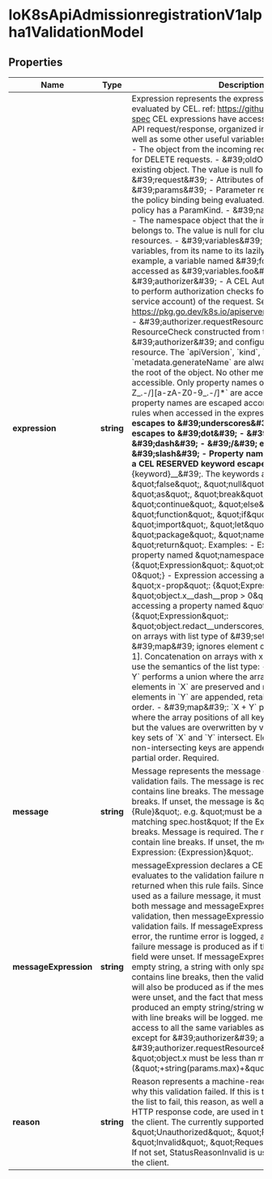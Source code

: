 # IoK8sApiAdmissionregistrationV1alpha1ValidationModel

## Properties

Name | Type | Description | Notes
------------ | ------------- | ------------- | -------------
**expression** | **string** | Expression represents the expression which will be evaluated by CEL. ref: https://github.com/google/cel-spec CEL expressions have access to the contents of the API request/response, organized into CEL variables as well as some other useful variables:  - \&#39;object\&#39; - The object from the incoming request. The value is null for DELETE requests. - \&#39;oldObject\&#39; - The existing object. The value is null for CREATE requests. - \&#39;request\&#39; - Attributes of the API request([ref](/pkg/apis/admission/types.go#AdmissionRequest)). - \&#39;params\&#39; - Parameter resource referred to by the policy binding being evaluated. Only populated if the policy has a ParamKind. - \&#39;namespaceObject\&#39; - The namespace object that the incoming object belongs to. The value is null for cluster-scoped resources. - \&#39;variables\&#39; - Map of composited variables, from its name to its lazily evaluated value.   For example, a variable named \&#39;foo\&#39; can be accessed as \&#39;variables.foo\&#39;. - \&#39;authorizer\&#39; - A CEL Authorizer. May be used to perform authorization checks for the principal (user or service account) of the request.   See https://pkg.go.dev/k8s.io/apiserver/pkg/cel/library#Authz - \&#39;authorizer.requestResource\&#39; - A CEL ResourceCheck constructed from the \&#39;authorizer\&#39; and configured with the   request resource.  The &#x60;apiVersion&#x60;, &#x60;kind&#x60;, &#x60;metadata.name&#x60; and &#x60;metadata.generateName&#x60; are always accessible from the root of the object. No other metadata properties are accessible.  Only property names of the form &#x60;[a-zA-Z_.-/][a-zA-Z0-9_.-/]*&#x60; are accessible. Accessible property names are escaped according to the following rules when accessed in the expression: - \&#39;__\&#39; escapes to \&#39;__underscores__\&#39; - \&#39;.\&#39; escapes to \&#39;__dot__\&#39; - \&#39;-\&#39; escapes to \&#39;__dash__\&#39; - \&#39;/\&#39; escapes to \&#39;__slash__\&#39; - Property names that exactly match a CEL RESERVED keyword escape to \&#39;__{keyword}__\&#39;. The keywords are:    \&quot;true\&quot;, \&quot;false\&quot;, \&quot;null\&quot;, \&quot;in\&quot;, \&quot;as\&quot;, \&quot;break\&quot;, \&quot;const\&quot;, \&quot;continue\&quot;, \&quot;else\&quot;, \&quot;for\&quot;, \&quot;function\&quot;, \&quot;if\&quot;,    \&quot;import\&quot;, \&quot;let\&quot;, \&quot;loop\&quot;, \&quot;package\&quot;, \&quot;namespace\&quot;, \&quot;return\&quot;. Examples:   - Expression accessing a property named \&quot;namespace\&quot;: {\&quot;Expression\&quot;: \&quot;object.__namespace__ &gt; 0\&quot;}   - Expression accessing a property named \&quot;x-prop\&quot;: {\&quot;Expression\&quot;: \&quot;object.x__dash__prop &gt; 0\&quot;}   - Expression accessing a property named \&quot;redact__d\&quot;: {\&quot;Expression\&quot;: \&quot;object.redact__underscores__d &gt; 0\&quot;}  Equality on arrays with list type of \&#39;set\&#39; or \&#39;map\&#39; ignores element order, i.e. [1, 2] &#x3D;&#x3D; [2, 1]. Concatenation on arrays with x-kubernetes-list-type use the semantics of the list type:   - \&#39;set\&#39;: &#x60;X + Y&#x60; performs a union where the array positions of all elements in &#x60;X&#x60; are preserved and     non-intersecting elements in &#x60;Y&#x60; are appended, retaining their partial order.   - \&#39;map\&#39;: &#x60;X + Y&#x60; performs a merge where the array positions of all keys in &#x60;X&#x60; are preserved but the values     are overwritten by values in &#x60;Y&#x60; when the key sets of &#x60;X&#x60; and &#x60;Y&#x60; intersect. Elements in &#x60;Y&#x60; with     non-intersecting keys are appended, retaining their partial order. Required. | [default to undefined]
**message** | **string** | Message represents the message displayed when validation fails. The message is required if the Expression contains line breaks. The message must not contain line breaks. If unset, the message is \&quot;failed rule: {Rule}\&quot;. e.g. \&quot;must be a URL with the host matching spec.host\&quot; If the Expression contains line breaks. Message is required. The message must not contain line breaks. If unset, the message is \&quot;failed Expression: {Expression}\&quot;. | [optional] [default to undefined]
**messageExpression** | **string** | messageExpression declares a CEL expression that evaluates to the validation failure message that is returned when this rule fails. Since messageExpression is used as a failure message, it must evaluate to a string. If both message and messageExpression are present on a validation, then messageExpression will be used if validation fails. If messageExpression results in a runtime error, the runtime error is logged, and the validation failure message is produced as if the messageExpression field were unset. If messageExpression evaluates to an empty string, a string with only spaces, or a string that contains line breaks, then the validation failure message will also be produced as if the messageExpression field were unset, and the fact that messageExpression produced an empty string/string with only spaces/string with line breaks will be logged. messageExpression has access to all the same variables as the &#x60;expression&#x60; except for \&#39;authorizer\&#39; and \&#39;authorizer.requestResource\&#39;. Example: \&quot;object.x must be less than max (\&quot;+string(params.max)+\&quot;)\&quot; | [optional] [default to undefined]
**reason** | **string** | Reason represents a machine-readable description of why this validation failed. If this is the first validation in the list to fail, this reason, as well as the corresponding HTTP response code, are used in the HTTP response to the client. The currently supported reasons are: \&quot;Unauthorized\&quot;, \&quot;Forbidden\&quot;, \&quot;Invalid\&quot;, \&quot;RequestEntityTooLarge\&quot;. If not set, StatusReasonInvalid is used in the response to the client. | [optional] [default to undefined]


